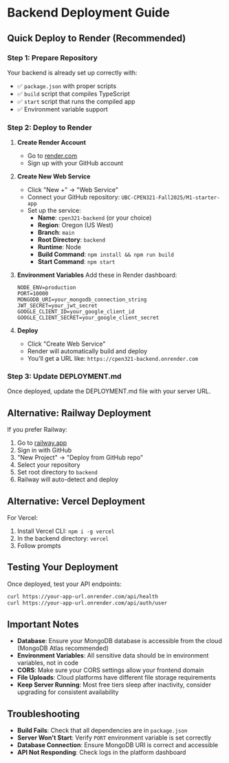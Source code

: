 # Backend Deployment Guide

## Quick Deploy to Render (Recommended)

### Step 1: Prepare Repository
Your backend is already set up correctly with:
- ✅ `package.json` with proper scripts
- ✅ `build` script that compiles TypeScript
- ✅ `start` script that runs the compiled app
- ✅ Environment variable support

### Step 2: Deploy to Render

1. **Create Render Account**
   - Go to [render.com](https://render.com)
   - Sign up with your GitHub account

2. **Create New Web Service**
   - Click "New +" → "Web Service"
   - Connect your GitHub repository: `UBC-CPEN321-Fall2025/M1-starter-app`
   - Set up the service:
     - **Name**: `cpen321-backend` (or your choice)
     - **Region**: Oregon (US West)
     - **Branch**: `main`
     - **Root Directory**: `backend`
     - **Runtime**: Node
     - **Build Command**: `npm install && npm run build`
     - **Start Command**: `npm start`

3. **Environment Variables**
   Add these in Render dashboard:
   ```
   NODE_ENV=production
   PORT=10000
   MONGODB_URI=your_mongodb_connection_string
   JWT_SECRET=your_jwt_secret
   GOOGLE_CLIENT_ID=your_google_client_id
   GOOGLE_CLIENT_SECRET=your_google_client_secret
   ```

4. **Deploy**
   - Click "Create Web Service"
   - Render will automatically build and deploy
   - You'll get a URL like: `https://cpen321-backend.onrender.com`

### Step 3: Update DEPLOYMENT.md
Once deployed, update the DEPLOYMENT.md file with your server URL.

## Alternative: Railway Deployment

If you prefer Railway:

1. Go to [railway.app](https://railway.app)
2. Sign in with GitHub
3. "New Project" → "Deploy from GitHub repo"
4. Select your repository
5. Set root directory to `backend`
6. Railway will auto-detect and deploy

## Alternative: Vercel Deployment

For Vercel:
1. Install Vercel CLI: `npm i -g vercel`
2. In the backend directory: `vercel`
3. Follow prompts

## Testing Your Deployment

Once deployed, test your API endpoints:
```bash
curl https://your-app-url.onrender.com/api/health
curl https://your-app-url.onrender.com/api/auth/user
```

## Important Notes

- **Database**: Ensure your MongoDB database is accessible from the cloud (MongoDB Atlas recommended)
- **Environment Variables**: All sensitive data should be in environment variables, not in code
- **CORS**: Make sure your CORS settings allow your frontend domain
- **File Uploads**: Cloud platforms have different file storage requirements
- **Keep Server Running**: Most free tiers sleep after inactivity, consider upgrading for consistent availability

## Troubleshooting

- **Build Fails**: Check that all dependencies are in `package.json`
- **Server Won't Start**: Verify `PORT` environment variable is set correctly
- **Database Connection**: Ensure MongoDB URI is correct and accessible
- **API Not Responding**: Check logs in the platform dashboard
